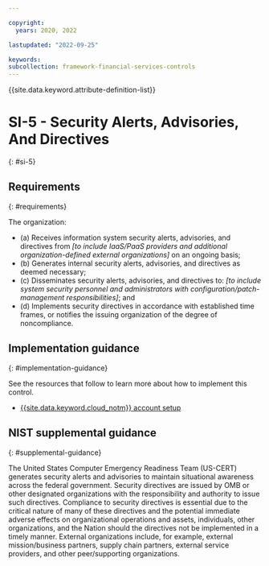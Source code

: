 ```yaml
---

copyright:
  years: 2020, 2022

lastupdated: "2022-09-25"

keywords: 
subcollection: framework-financial-services-controls
---
```


{{site.data.keyword.attribute-definition-list}}

         
# SI-5 - Security Alerts, Advisories, And Directives
{: #si-5}

## Requirements
{: #requirements}

The organization:

- (a) Receives information system security alerts, advisories, and directives from _[to include IaaS/PaaS providers and additional organization-defined external organizations]_ on an ongoing basis;
- (b) Generates internal security alerts, advisories, and directives as deemed necessary;
- (c) Disseminates security alerts, advisories, and directives to: _[to include system security personnel and administrators with configuration/patch-management responsibilities]_; and
- (d) Implements security directives in accordance with established time frames, or notifies the issuing organization of the degree of noncompliance.

## Implementation guidance
{: #implementation-guidance}

See the resources that follow to learn more about how to implement this control.

- [{{site.data.keyword.cloud_notm}} account setup](/docs/framework-financial-services?topic=framework-financial-services-shared-account-setup)

## NIST supplemental guidance
{: #supplemental-guidance}

The United States Computer Emergency Readiness Team (US-CERT) generates security alerts and advisories to maintain situational awareness across the federal government. Security directives are issued by OMB or other designated organizations with the responsibility and authority to issue such directives. Compliance to security directives is essential due to the critical nature of many of these directives and the potential immediate adverse effects on organizational operations and assets, individuals, other organizations, and the Nation should the directives not be implemented in a timely manner. External organizations include, for example, external mission/business partners, supply chain partners, external service providers, and other peer/supporting organizations.



